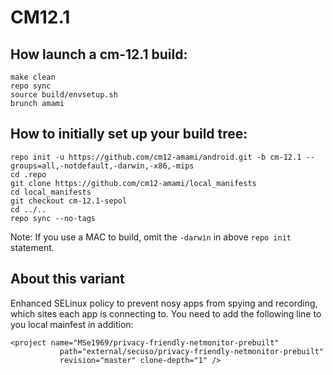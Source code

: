 # CM12.1

## How launch a cm-12.1 build:
```Shell session
make clean  
repo sync  
source build/envsetup.sh  
brunch amami  
```

## How to initially set up your build tree:
```Shell session
repo init -u https://github.com/cm12-amami/android.git -b cm-12.1 --groups=all,-notdefault,-darwin,-x86,-mips
cd .repo
git clone https://github.com/cm12-amami/local_manifests 
cd local_manifests 
git checkout cm-12.1-sepol
cd ../.. 
repo sync --no-tags
```
Note: If you use a MAC to build, omit the `-darwin` in above `repo init` statement.

## About this variant
Enhanced SELinux policy to prevent nosy apps from spying and recording, which sites each app is connecting to.
You need to add the following line to you local mainfest in addition:
```  
<project name="MSe1969/privacy-friendly-netmonitor-prebuilt" 
           path="external/secuso/privacy-friendly-netmonitor-prebuilt" 
           revision="master" clone-depth="1" />
```
